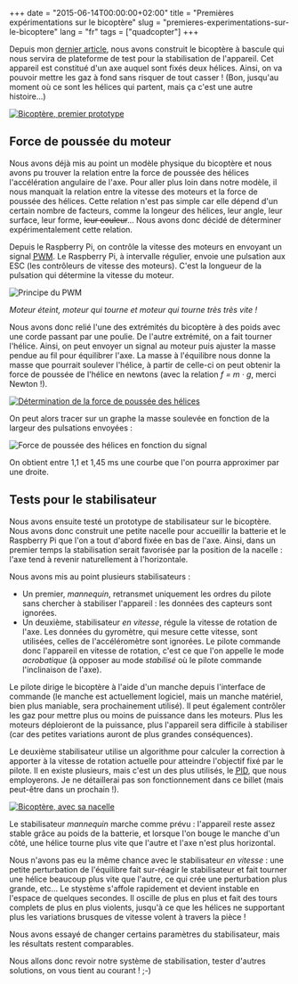 +++
date = "2015-06-14T00:00:00+02:00"
title = "Premières expérimentations sur le bicoptère"
slug = "premieres-experimentations-sur-le-bicoptere"
lang = "fr"
tags = ["quadcopter"]
+++

Depuis mon [dernier article](/blog/2015/shopping-et-propeller-attack/), nous avons construit le bicoptère à bascule qui nous servira de plateforme de test pour la stabilisation de l'appareil. Cet appareil est constitué d'un axe auquel sont fixés deux hélices. Ainsi, on va pouvoir mettre les gaz à fond sans risquer de tout casser ! (Bon, jusqu'au moment où ce sont les hélices qui partent, mais ça c'est une autre histoire...)

[![Bicoptère, premier prototype](/img/blog/2015-premieres-experimentations-sur-le-bicoptere/bicoptere-first-thumbnail.jpg)](/img/blog/2015-premieres-experimentations-sur-le-bicoptere/bicoptere-first.jpg)

## Force de poussée du moteur

Nous avons déjà mis au point un modèle physique du bicoptère et nous avons pu trouver la relation entre la force de poussée des hélices l'accélération angulaire de l'axe. Pour aller plus loin dans notre modèle, il nous manquait la relation entre la vitesse des moteurs et la force de poussée des hélices. Cette relation n'est pas simple car elle dépend d'un certain nombre de facteurs, comme la longeur des hélices, leur angle, leur surface, leur forme, ~~leur couleur~~... Nous avons donc décidé de déterminer expérimentalement cette relation.

Depuis le Raspberry Pi, on contrôle la vitesse des moteurs en envoyant un signal [<abbr title="Pulse-Width Modulation">PWM</abbr>](https://fr.wikipedia.org/wiki/Modulation_de_largeur_d'impulsion). Le Raspberry Pi, à intervalle régulier, envoie une pulsation aux ESC (les contrôleurs de vitesse des moteurs). C'est la longueur de la pulsation qui détermine la vitesse du moteur.

![Principe du PWM](/img/blog/2015-premieres-experimentations-sur-le-bicoptere/pwm.gif)

<p class="text-center"><em>Moteur éteint, moteur qui tourne et moteur qui tourne très très vite !</em></p>

Nous avons donc relié l'une des extrémités du bicoptère à des poids avec une corde passant par une poulie. De l'autre extrémité, on a fait tourner l'hélice. Ainsi, on peut envoyer un signal au moteur puis ajuster la masse pendue au fil pour équilibrer l'axe. La masse à l'équilibre nous donne la masse que pourrait soulever l'hélice, à partir de celle-ci on peut obtenir la force de poussée de l'hélice en newtons (avec la relation _f = m · g_, merci Newton !).

[![Détermination de la force de poussée des hélices](/img/blog/2015-premieres-experimentations-sur-le-bicoptere/bicoptere-mass-exp-thumbnail.jpg)](/img/blog/2015-premieres-experimentations-sur-le-bicoptere/bicoptere-mass-exp.jpg)

On peut alors tracer sur un graphe la masse soulevée en fonction de la largeur des pulsations envoyées :

![Force de poussée des hélices en fonction du signal](/img/blog/2015-premieres-experimentations-sur-le-bicoptere/bicoptere-mass-results.png)

On obtient entre 1,1 et 1,45 ms une courbe que l'on pourra approximer par une droite.

## Tests pour le stabilisateur

Nous avons ensuite testé un prototype de stabilisateur sur le bicoptère. Nous avons donc construit une petite nacelle pour accueillir la batterie et le Raspberry Pi que l'on a tout d'abord fixée en bas de l'axe. Ainsi, dans un premier temps la stabilisation serait favorisée par la position de la nacelle : l'axe tend à revenir naturellement à l'horizontale.

Nous avons mis au point plusieurs stabilisateurs :

* Un premier, _mannequin_, retransmet uniquement les ordres du pilote sans chercher à stabiliser l'appareil : les données des capteurs sont ignorées.
* Un deuxième, stabilisateur _en vitesse_, régule la vitesse de rotation de l'axe. Les données du gyromètre, qui mesure cette vitesse, sont utilisées, celles de l'accéléromètre sont ignorées. Le pilote commande donc l'appareil en vitesse de rotation, c'est ce que l'on appelle le mode _acrobatique_ (à opposer au mode _stabilisé_ où le pilote commande l'inclinaison de l'axe).

Le pilote dirige le bicoptère à l'aide d'un manche depuis l'interface de commande (le manche est actuellement logiciel, mais un manche matériel, bien plus maniable, sera prochainement utilisé). Il peut également contrôler les gaz pour mettre plus ou moins de puissance dans les moteurs. Plus les moteurs déploieront de la puissance, plus l'appareil sera difficile à stabiliser (car des petites variations auront de plus grandes conséquences).

Le deuxième stabilisateur utilise un algorithme pour calculer la correction à apporter à la vitesse de rotation actuelle pour atteindre l'objectif fixé par le pilote. Il en existe plusieurs, mais c'est un des plus utilisés, le [<abbr title="Proportionnel-Intégral-Dérivé">PID</abbr>](https://fr.wikipedia.org/wiki/R%C3%A9gulateur_PID), que nous employerons. Je ne détaillerai pas son fonctionnement dans ce billet (mais peut-être dans un prochain !).

[![Bicoptère, avec sa nacelle](/img/blog/2015-premieres-experimentations-sur-le-bicoptere/bicoptere-finished-thumbnail.jpg)](/img/blog/2015-premieres-experimentations-sur-le-bicoptere/bicoptere-finished.jpg)

Le stabilisateur _mannequin_ marche comme prévu : l'appareil reste assez stable grâce au poids de la batterie, et lorsque l'on bouge le manche d'un côté, une hélice tourne plus vite que l'autre et l'axe n'est plus horizontal.

Nous n'avons pas eu la même chance avec le stabilisateur _en vitesse_ : une petite perturbation de l'équilibre fait sur-réagir le stabilisateur et fait tourner une hélice beaucoup plus vite que l'autre, ce qui crée une perturbation plus grande, etc... Le stystème s'affole rapidement et devient instable en l'espace de quelques secondes. Il oscille de plus en plus et fait des tours complets de plus en plus violents, jusqu'à ce que les hélices ne supportant plus les variations brusques de vitesse volent à travers la pièce !

Nous avons essayé de changer certains paramètres du stabilisateur, mais les résultats restent comparables.

Nous allons donc revoir notre système de stabilisation, tester d'autres solutions, on vous tient au courant ! ;-)

